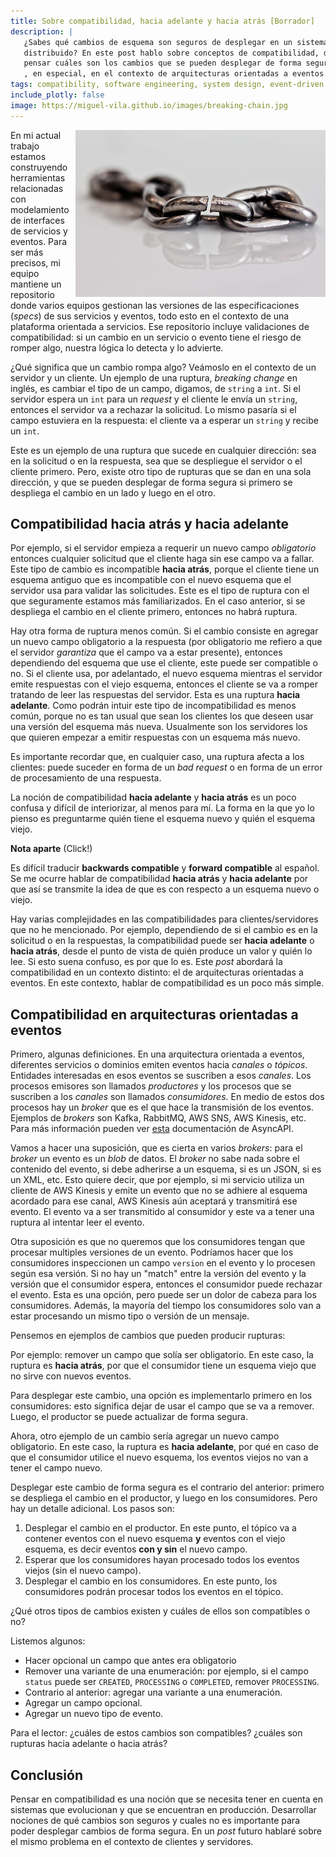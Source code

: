 ```yaml
---
title: Sobre compatibilidad, hacia adelante y hacia atrás [Borrador]
description: |
   ¿Sabes qué cambios de esquema son seguros de desplegar en un sistema 
   distribuido? En este post hablo sobre conceptos de compatibilidad, de cómo
   pensar cuáles son los cambios que se pueden desplegar de forma segura y
   , en especial, en el contexto de arquitecturas orientadas a eventos.
tags: compatibility, software engineering, system design, event-driven architecture
include_plotly: false
image: https://miguel-vila.github.io/images/breaking-chain.jpg
---
```


<p class="image__article">
<img src="/images/breaking-chain.jpg" class="article-photo" style="float: right">
</p>

En mi actual trabajo estamos construyendo herramientas relacionadas
con modelamiento de interfaces de servicios y eventos. Para ser más precisos, mi
equipo mantiene un repositorio donde varios equipos gestionan las versiones de
las especificaciones (_specs_) de sus servicios y eventos, todo esto en el contexto
de una plataforma orientada a servicios. Ese repositorio incluye validaciones de
compatibilidad: si un cambio en un servicio o evento tiene el riesgo de romper
algo, nuestra lógica lo detecta y lo advierte.

¿Qué significa que un cambio rompa algo? Veámoslo en el contexto de un servidor
y un cliente. Un ejemplo de una ruptura, _breaking change_ en inglés, es cambiar
el tipo de un campo, digamos, de `string` a `int`. Si el servidor espera un
`int` para un _request_ y el cliente le envía un `string`, entonces el servidor va
a rechazar la solicitud. Lo mismo pasaría si el campo estuviera en la respuesta:
el cliente va a esperar un `string` y recibe un `int`.

Este es un ejemplo de una ruptura que sucede en cualquier dirección:
sea en la solicitud o en la respuesta, sea que se despliegue el servidor o el
cliente primero. Pero, existe otro tipo de rupturas que se dan en una sola dirección,
y que se pueden desplegar de forma segura si primero se despliega el cambio en
un lado y luego en el otro.

## Compatibilidad hacia atrás y hacia adelante

Por ejemplo, si el servidor empieza a requerir un nuevo campo
_obligatorio_ entonces cualquier solicitud que el cliente haga sin ese campo va
a fallar. Este tipo de cambio es incompatible **hacia atrás**, porque el cliente
tiene un esquema antiguo que es incompatible con el nuevo esquema que el
servidor usa para validar las solicitudes. Este es el tipo de ruptura con el
que seguramente estamos más familiarizados. En el caso anterior, si se despliega
el cambio en el cliente primero, entonces no habrá ruptura.

Hay otra forma de ruptura menos común. Si el cambio consiste en agregar un
nuevo campo obligatorio a la respuesta (por obligatorio me refiero a que el servidor
_garantiza_ que el campo va a estar presente), entonces
dependiendo del esquema que use el cliente, este puede ser compatible o no. Si
el cliente usa, por adelantado, el nuevo esquema mientras el servidor emite
respuestas con el viejo esquema, entonces el cliente se va a romper tratando de
leer las respuestas del servidor. Esta es una ruptura **hacia adelante**. Como
podrán intuir este tipo de incompatibilidad es menos común, porque no es tan
usual que sean los clientes los que deseen usar una versión del esquema más
nueva. Usualmente son los servidores los que quieren empezar a emitir respuestas
con un esquema más nuevo.

Es importante recordar que, en cualquier caso, una ruptura afecta a los
clientes: puede suceder en forma de un _bad request_ o en forma de un error de
procesamiento de una respuesta.

La noción de compatibilidad **hacia adelante** y **hacia atrás** es un poco confusa
y difícil de interiorizar, al menos para mí. La forma en la que yo lo pienso es
preguntarme quién tiene el esquema nuevo y quién el esquema viejo.

<div class="note">
<p class="aside-header"><strong>Nota aparte</strong> <span class="clickable">(Click!)</span></p>

<div class="note-content">

Es difícil traducir **backwards compatible** y **forward compatible**
al español. Se me ocurre hablar de compatibilidad **hacia atrás** y
**hacia adelante** por que así se transmite la idea de que es con respecto a un
esquema nuevo o viejo.

</div>
</div>

Hay varias complejidades en las compatibilidades para clientes/servidores que no
he mencionado. Por ejemplo, dependiendo de si el cambio es en la solicitud o en
la respuestas, la compatibilidad puede ser **hacia adelante** o **hacia atrás**,
desde el punto de vista de quién produce un valor y quién lo lee. Si esto suena
confuso, es por que lo es. Este _post_ abordará la compatibilidad en un contexto
distinto: el de arquitecturas orientadas a eventos. En este contexto, hablar de
compatibilidad es un poco más simple.

## Compatibilidad en arquitecturas orientadas a eventos

Primero, algunas definiciones. En una arquitectura orientada a eventos, diferentes
servicios o dominios emiten eventos hacia _canales_ o _tópicos_. Entidades
interesadas en esos eventos se suscriben a esos _canales_. Los procesos emisores
son llamados _productores_ y los procesos que se suscriben a los _canales_ son
llamados _consumidores_. En medio de estos dos procesos hay un _broker_ que es
el que hace la transmisión de los eventos. Ejemplos de _brokers_ son Kafka,
RabbitMQ, AWS SNS, AWS Kinesis, etc. Para más información pueden ver
[esta](https://www.asyncapi.com/docs/tutorials/getting-started/event-driven-architectures)
documentación de AsyncAPI.

Vamos a hacer una suposición, que es cierta en varios _brokers_: para el _broker_
un evento es un _blob_ de datos. El _broker_ no sabe nada sobre el contenido del
evento, si debe adherirse a un esquema, si es un JSON, si es un XML, etc.
Esto quiere decir, que por ejemplo, si mi servicio utiliza un cliente de AWS
Kinesis y emite un evento que no se adhiere al esquema acordado para ese canal,
AWS Kinesis aún aceptará y transmitirá ese evento. El evento va a ser transmitido al
consumidor y este va a tener una ruptura al intentar leer el evento.

Otra suposición es que no queremos que los consumidores tengan que procesar
multiples versiones de un evento. Podríamos hacer que los consumidores inspeccionen
un campo `version` en el evento y lo procesen según esa versión. Si
no hay un "match" entre la versión del evento y la versión que el consumidor espera,
entonces el consumidor puede rechazar el evento. Esta es una opción, pero puede
ser un dolor de cabeza para los consumidores. Además, la mayoría del tiempo los
consumidores solo van a estar procesando un mismo tipo o versión de un mensaje.

Pensemos en ejemplos de cambios que pueden producir rupturas:

Por ejemplo: remover un campo que solía ser obligatorio. En este caso, la
ruptura es **hacia atrás**, por que el consumidor tiene un esquema viejo que
no sirve con nuevos eventos.

Para desplegar este cambio, una opción es implementarlo primero en los
consumidores: esto significa dejar de usar el campo que se va a remover. Luego,
el productor se puede actualizar de forma segura.

Ahora, otro ejemplo de un cambio sería agregar un nuevo campo obligatorio. En
este caso, la ruptura es **hacia adelante**, por qué en caso de que el consumidor
utilice el nuevo esquema, los eventos viejos no van a tener el campo nuevo.

Desplegar este cambio de forma segura es el contrario del anterior: primero se
despliega el cambio en el productor, y luego en los consumidores. Pero hay un
detalle adicional. Los pasos son:

1. Desplegar el cambio en el productor. En este punto, el tópico va a contener
   eventos con el nuevo esquema **y** eventos con el viejo esquema, es decir eventos
   **con y sin** el nuevo campo.
2. Esperar que los consumidores hayan procesado todos los eventos viejos (sin el
   nuevo campo).
3. Desplegar el cambio en los consumidores. En este punto, los consumidores
   podrán procesar todos los eventos en el tópico.

¿Qué otros tipos de cambios existen y cuáles de ellos son compatibles o no?

Listemos algunos:

- Hacer opcional un campo que antes era obligatorio
- Remover una variante de una enumeración: por ejemplo, si el campo `status` puede
  ser `CREATED`, `PROCESSING` o `COMPLETED`, remover `PROCESSING`.
- Contrario al anterior: agregar una variante a una enumeración.
- Agregar un campo opcional.
- Agregar un nuevo tipo de evento.

Para el lector: ¿cuáles de estos cambios son compatibles? ¿cuáles son rupturas
hacia adelante o hacia atrás?

## Conclusión

Pensar en compatibilidad es una noción que se necesita tener en cuenta en sistemas
que evolucionan y que se encuentran en producción. Desarrollar nociones de qué
cambios son seguros y cuales no es importante para poder desplegar cambios de
forma segura. En un _post_ futuro hablaré sobre el mismo problema en el contexto
de clientes y servidores.
